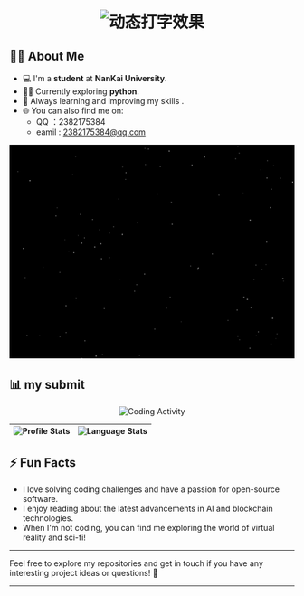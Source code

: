 <div align="center" style="background-image: url('https://github.com/LoveGump/LoveGump/blob/main/starry_sky.svg'); background-size: cover; background-position: center;">
  <h1>
    <img src="https://readme-typing-svg.demolab.com?font=Fira+Code&weight=600&size=30&duration=4000&pause=1000&color=43D9AD&center=true&vCenter=true&width=600&lines=Hi👋  I'm LoveGump;Welcome to my GitHub profile!🚀;" alt="动态打字效果" />
   
  </h1>
</div>


 






## 🧑‍💻 About Me

- 💻 I'm a **student** at **NanKai University**.
- 🧑‍🔬 Currently exploring **python**.
- 🌱 Always learning and improving my skills .
- 🌐 You can also find me on:
  - QQ ：2382175384
  - eamil : 2382175384@qq.com

    
![背景+文本](https://github.com/LoveGump/LoveGump/blob/main/starry_sky.svg)

## 📊 my submit
<div align="center">
  
  ![Coding Activity](https://github-readme-activity-graph.vercel.app/graph?username=LoveGump&theme=react-dark&hide_border=true&area=true)
  
  <!-- 三维技能卡片 -->
  | ![Profile Stats](https://github-readme-stats.vercel.app/api?username=LoveGump&show_icons=true&theme=vue) | ![Language Stats](https://github-readme-stats.vercel.app/api/top-langs/?username=LoveGump&layout=compact&theme=vue) |
  |---|---|
  
  
</div>

## ⚡ Fun Facts

- I love solving coding challenges and have a passion for open-source software.
- I enjoy reading about the latest advancements in AI and blockchain technologies.
- When I'm not coding, you can find me exploring the world of virtual reality and sci-fi!

---

Feel free to explore my repositories and get in touch if you have any interesting project ideas or questions! 👾

---
